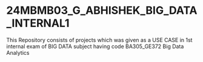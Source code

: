# 24MBMB03_G_ABHISHEK_BIG_DATA_INTERNAL1
This Repository consists of projects which was given as  a USE CASE in 1st internal exam of BIG DATA subject having code BA305_GE372 Big Data Analytics
